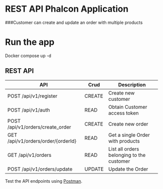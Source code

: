 # REST API Phalcon Application

###Customer can create and update an order with multiple products

# Run the app
 Docker compose up -d 
 
## REST API

 
|   API         | Crud          | Description |
| ------------- | ------------- |-------------| 
| POST /api/v1/register | CREATE | Create new customer| 
| POST /api/v1/auth |  READ  | Obtain Customer access token|
| POST /api/v1/orders/create_order |  CREATE  | Create new order|
| GET  /api/v1/orders/order/{orderId} |  READ  | Get a single Order with products|
| GET  /api/v1/orders |  READ  | List all orders belonging to the customer|
| POST /api/v1/orders/update |  UPDATE  | Update the Order|


Test the API endpoints using [Postman](https://www.postman.com/).
